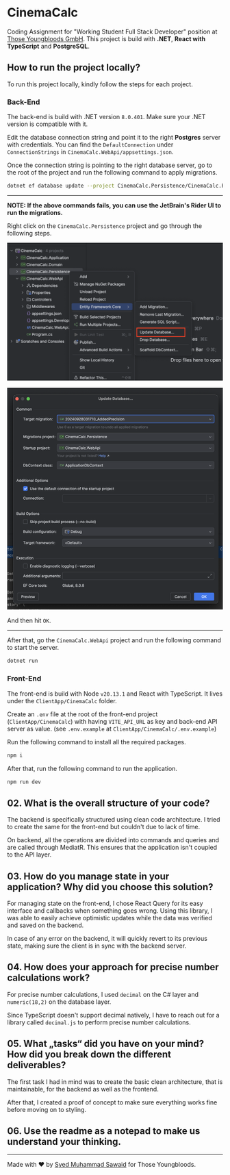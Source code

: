 # CinemaCalc

Coding Assignment for "Working Student Full Stack Developer" position at [Those Youngbloods GmbH](https://thoseyoungbloods.com). This project is build with **.NET**, **React with TypeScript** and **PostgreSQL**.

## How to run the project locally?

To run this project locally, kindly follow the steps for each project.

### Back-End

The back-end is build with .NET version `8.0.401`. Make sure your .NET version is compatible with it.

Edit the database connection string and point it to the right **Postgres** server with credentials. You can find the `DefaultConnection` under `ConnectionStrings` in `CinemaCalc.WebApi/appsettings.json`.

Once the connection string is pointing to the right database server, go to the root of the project and run the following command to apply migrations.

```bash
dotnet ef database update --project CinemaCalc.Persistence/CinemaCalc.Persistence.csproj --startup-project CinemaCalc.WebApi/CinemaCalc.WebApi.csproj --context CinemaCalc.Persistence.Data.ApplicationDbContext --configuration Debug 20240928031710_AddedPrecision
```

---
**NOTE: If the above commands fails, you can use the JetBrain's Rider UI to run the migrations.**

Right click on the `CinemaCalc.Persistence` project and go through the following steps.

![screenshot](docs/context-menu.png)

![screenshot](docs/configuration.png)

And then hit `OK`.

---

After that, go the `CinemaCalc.WebApi` project and run the following command to start the server.

```bash
dotnet run
```

### Front-End

The front-end is build with Node `v20.13.1` and React with TypeScript. It lives under the `ClientApp/CinemaCalc` folder.

Create an `.env` file at the root of the front-end project (`ClientApp/CinemaCalc`) with having `VITE_API_URL` as key and back-end API server as value. (see `.env.example` at `ClientApp/CinemaCalc/.env.example`)

Run the following command to install all the required packages.

```bash
npm i
```

After that, run the following command to run the application.

```bash
npm run dev
```

## 02. What is the overall structure of your code?

The backend is specifically structured using clean code architecture. I tried to create the same for the front-end but couldn't due to lack of time.

On backend, all the operations are divided into commands and queries and are called through MediatR. This ensures that the application isn't coupled to the API layer.

## 03. How do you manage state in your application? Why did you choose this solution?

For managing state on the front-end, I chose React Query for its easy interface and callbacks when something goes wrong. Using this library, I was able to easily achieve optimistic updates while the data was verified and saved on the backend.

In case of any error on the backend, it will quickly revert to its previous state, making sure the client is in sync with the backend server.

## 04. How does your approach for precise number calculations work?

For precise number calculations, I used `decimal` on the C# layer and `numeric(18,2)` on the database layer.

Since TypeScript doesn't support decimal natively, I have to reach out for a library called `decimal.js` to perform precise number calculations.

## 05. What „tasks“ did you have on your mind? How did you break down the different deliverables?

The first task I had in mind was to create the basic clean architecture, that is maintainable, for the backend as well as the frontend.

After that, I created a proof of concept to make sure everything works fine before moving on to styling.

## 06. Use the readme as a notepad to make us understand your thinking.

---

Made with ❤️ by [Syed Muhammad Sawaid](https://syedmsawaid.com) for Those Youngbloods.
